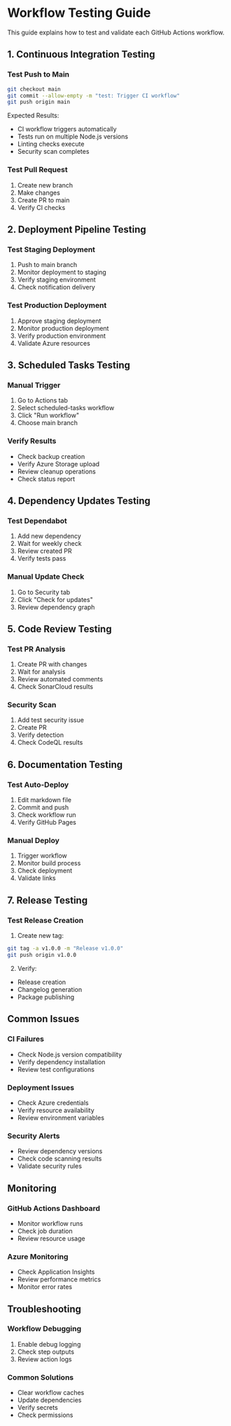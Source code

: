 # Workflow Testing Guide

This guide explains how to test and validate each GitHub Actions workflow.

## 1. Continuous Integration Testing

### Test Push to Main
```bash
git checkout main
git commit --allow-empty -m "test: Trigger CI workflow"
git push origin main
```

Expected Results:
- CI workflow triggers automatically
- Tests run on multiple Node.js versions
- Linting checks execute
- Security scan completes

### Test Pull Request
1. Create new branch
2. Make changes
3. Create PR to main
4. Verify CI checks

## 2. Deployment Pipeline Testing

### Test Staging Deployment
1. Push to main branch
2. Monitor deployment to staging
3. Verify staging environment
4. Check notification delivery

### Test Production Deployment
1. Approve staging deployment
2. Monitor production deployment
3. Verify production environment
4. Validate Azure resources

## 3. Scheduled Tasks Testing

### Manual Trigger
1. Go to Actions tab
2. Select scheduled-tasks workflow
3. Click "Run workflow"
4. Choose main branch

### Verify Results
- Check backup creation
- Verify Azure Storage upload
- Review cleanup operations
- Check status report

## 4. Dependency Updates Testing

### Test Dependabot
1. Add new dependency
2. Wait for weekly check
3. Review created PR
4. Verify tests pass

### Manual Update Check
1. Go to Security tab
2. Click "Check for updates"
3. Review dependency graph

## 5. Code Review Testing

### Test PR Analysis
1. Create PR with changes
2. Wait for analysis
3. Review automated comments
4. Check SonarCloud results

### Security Scan
1. Add test security issue
2. Create PR
3. Verify detection
4. Check CodeQL results

## 6. Documentation Testing

### Test Auto-Deploy
1. Edit markdown file
2. Commit and push
3. Check workflow run
4. Verify GitHub Pages

### Manual Deploy
1. Trigger workflow
2. Monitor build process
3. Check deployment
4. Validate links

## 7. Release Testing

### Test Release Creation
1. Create new tag:
```bash
git tag -a v1.0.0 -m "Release v1.0.0"
git push origin v1.0.0
```

2. Verify:
- Release creation
- Changelog generation
- Package publishing

## Common Issues

### CI Failures
- Check Node.js version compatibility
- Verify dependency installation
- Review test configurations

### Deployment Issues
- Check Azure credentials
- Verify resource availability
- Review environment variables

### Security Alerts
- Review dependency versions
- Check code scanning results
- Validate security rules

## Monitoring

### GitHub Actions Dashboard
- Monitor workflow runs
- Check job duration
- Review resource usage

### Azure Monitoring
- Check Application Insights
- Review performance metrics
- Monitor error rates

## Troubleshooting

### Workflow Debugging
1. Enable debug logging
2. Check step outputs
3. Review action logs

### Common Solutions
- Clear workflow caches
- Update dependencies
- Verify secrets
- Check permissions